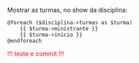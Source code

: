 Mostrar as turmas, no show da disciplina:

    @foreach ($disciplina->turmas as $turma)
        {{ $turma->ministrante }}
        {{ $turma->inicio }}
    @endforeach

<div style="color:red;">!!! teste e commit !!!</div>
